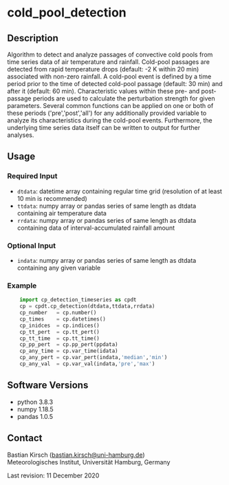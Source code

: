 # cold_pool_detection

## Description
Algorithm to detect and analyze passages of convective cold pools 
from time series data of air temperature and rainfall. Cold-pool passages
are detected from rapid temperature drops (default: -2 K within 20 min) 
associated with non-zero rainfall. A cold-pool event is defined by a
time period prior to the time of detected cold-pool passage (default: 30 min) 
and after it (default: 60 min). Characteristic values within these pre-
and post-passage periods are used to calculate the perturbation strength
for given parameters. Several common functions can be applied on one or both
of these periods ('pre','post','all') for any additionally provided variable 
to analyze its characteristics during the cold-pool events. Furthermore, the 
underlying time series data itself can be written to output for further analyses.

## Usage
### Required Input 
* `dtdata`: datetime array containing regular time grid (resolution of at 
            least 10 min is recommended)     
* `ttdata`: numpy array or pandas series of same length as dtdata 
            containing air temperature data         
* `rrdata`: numpy array or pandas series of same length as dtdata 
            containing data of interval-accumulated rainfall amount     
              
### Optional Input      
* `indata`: numpy array or pandas series of same length as dtdata 
            containing any given variable
              
### Example
```python
    import cp_detection_timeseries as cpdt
    cp = cpdt.cp_detection(dtdata,ttdata,rrdata) 
    cp_number   = cp.number()                    
    cp_times    = cp.datetimes()                
    cp_inidces  = cp.indices()                   
    cp_tt_pert  = cp.tt_pert()                                                           
    cp_tt_time  = cp.tt_time()                   
    cp_pp_pert  = cp.pp_pert(ppdata)
    cp_any_time = cp.var_time(idata)
    cp_any_pert = cp.var_pert(indata,'median','min')
    cp_any_val  = cp.var_val(indata,'pre','max')
```    


## Software Versions
* python 3.8.3
* numpy 1.18.5
* pandas 1.0.5
    

## Contact
Bastian Kirsch (bastian.kirsch@uni-hamburg.de) <br>
Meteorologisches Institut, Universität Hamburg, Germany

Last revision: 11 December 2020
